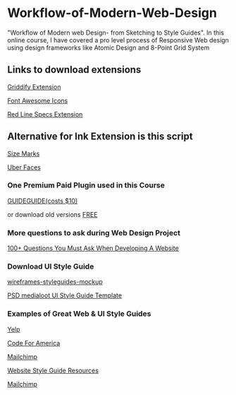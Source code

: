 # Workflow-of-Modern-Web-Design
"Workflow of Modern web Design- from Sketching to Style Guides". In this online course, I have covered a pro level process of Responsive Web design using design frameworks like Atomic Design and 8-Point Grid System

## Links to download extensions
[Griddify Extension](http://gelobi.org/griddify)

[Font Awesome Icons](http://creativedo.co/FontAwesomePS)

[Red Line Specs Extension](http://ink.chrometaphore.com)


## Alternative for Ink Extension is this script

[Size Marks](https://github.com/cmpereirasi/Size-Marks-PS)

[Uber Faces](http://uberplugins.cc/)

### One Premium Paid Plugin used in this Course

[GUIDEGUIDE(costs $10)](http://guideguide.me)

or download old versions [FREE](http://guideguide.me/versions)


### More questions to ask during Web Design Project

[100+ Questions You Must Ask When Developing A Website](http://marketingland.com/100-questions-you-must-ask-when-developing-web-site-86342)


### Download UI Style Guide

[wireframes-styleguides-mockup](https://drive.google.com/file/d/0B_2wCrcxZBiuM1RRbkxId1dHRzg/view?usp=sharing)


[PSD medialoot UI Style Guide Template](https://medialoot.com/item/ui-style-guide-template/)


### Examples of Great Web & UI Style Guides

[Yelp](https://www.yelp.com/styleguide)

[Code For America](http://codeforamerica.clearleft.com/)

[Mailchimp](http://ux.mailchimp.com/patterns/tables)

[Website Style Guide Resources](http://styleguides.io/)

[Mailchimp](http://ux.mailchimp.com/patterns/tables)
